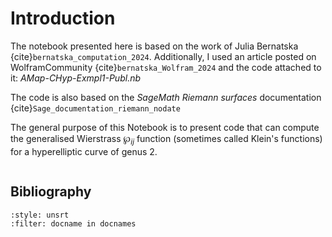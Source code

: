 # Introduction

The notebook presented here is based on the work of Julia Bernatska {cite}`bernatska_computation_2024`. Additionally, I used an article posted on WolframCommunity {cite}`bernatska_Wolfram_2024` and the code attached to it: <em>AMap-CHyp-Exmpl1-Publ.nb</em>

The code is also based on the <em>SageMath Riemann surfaces</em> documentation  {cite}`Sage_documentation_riemann_nodate`

The general purpose of this Notebook is to present code that can compute the generalised Wierstrass $\wp_{ij}$ function (sometimes called Klein's functions) for a hyperelliptic curve of genus 2.


```{tableofcontents}
```
## Bibliography

```{bibliography}
:style: unsrt
:filter: docname in docnames
```